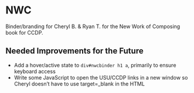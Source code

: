 # NWC

Binder/branding for Cheryl B. & Ryan T. for the New Work of Composing book for CCDP.

## Needed Improvements for the Future
  * Add a hover/active state to ``div#nwcbinder h1 a``, primarily to ensure keyboard access
  * Write some JavaScript to open the USU/CCDP links in a new window so Cheryl doesn’t have to use target=_blank in the HTML